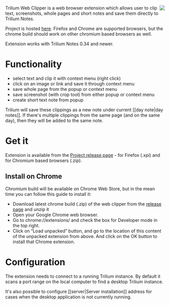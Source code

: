 <img align="right" src="https://raw.githubusercontent.com/wiki/zadam/trilium/images/chrome-trilium-web-clipper.png">
Trilium Web Clipper is a web browser extension which allows user to clip text, screenshots, whole pages and short notes and save them directly to Trilium Notes.

Project is hosted [here](https://github.com/zadam/trilium-web-clipper). Firefox and Chrome are supported browsers, but the chrome build should work on other chromium based browsers as well.

Extension works with Trilium Notes 0.34 and newer.

# Functionality

* select text and clip it with context menu (right click)
* click on an image or link and save it through context menu
* save whole page from the popup or context menu
* save screenshot (with crop tool) from either popup or context menu
* create short text note from popup

Trilium will save these clippings as a new note under current [[day note|day notes]]. If there's multiple clippings from the same page (and on the same day), then they will be added to the same note.

# Get it

Extension is available from the [Project release page](https://github.com/zadam/trilium-web-clipper/releases) - for Firefox (.xpi) and for Chromium based browsers (.zip).

## Install on Chrome

Chromium build will be available on Chrome Web Store, but in the mean time you can follow this guide to install it:

* Download latest chrome build (.zip) of the web clipper from the [release page](https://github.com/zadam/trilium-web-clipper/releases) and unzip it
* Open your Google Chrome web browser.
* Go to chrome://extensions/ and check the box for Developer mode in the top right.
* Click on “Load unpacked” button, and go to the location of this content of the unpacked extension from above. And click on the OK button to install that Chrome extension.

# Configuration

The extension needs to connect to a running Trilium instance. By default it scans a port range on the local computer to find a desktop Trilium instance.

It's also possible to configure [[server|Server installation]] address for cases when the desktop application is not currently running.
